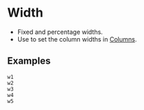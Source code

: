 # Width

- Fixed and percentage widths.
- Use to set the column widths in [Columns](#columns).

## Examples

<div class="pa3 ba b--gray-300 mb4">
    <div class="mb3">
        <div class="h1 bg-gray w1 br b--blue"></div>
        <code class="mt1 clipboard">w1</code>
    </div>
    <div class="mb3">
        <div class="h1 bg-gray w2 br b--blue"></div>
        <code class="mt1 clipboard">w2</code>
    </div>
    <div class="mb3">
        <div class="h1 bg-gray w3 br b--blue"></div>
        <code class="mt1 clipboard">w3</code>
    </div>
    <div class="mb3">
        <div class="h1 bg-gray w4 br b--blue"></div>
        <code class="mt1 clipboard">w4</code>
    </div>
    <div>
        <div class="h1 bg-gray w5 br b--blue"></div>
        <code class="mt1 clipboard">w5</code>
    </div>
</div>